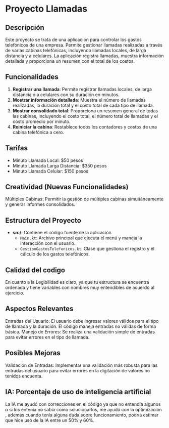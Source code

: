 # Proyecto Llamadas

## Descripción

Este proyecto se trata de una aplicación para controlar los gastos telefónicos de una empresa. Permite gestionar llamadas realizadas a través de varias cabinas telefónicas, incluyendo llamadas locales, de larga distancia y a celulares. La aplicación registra llamadas, muestra información detallada y proporciona un resumen con el total de los costos.

## Funcionalidades

1. **Registrar una llamada**: Permite registrar llamadas locales, de larga distancia o a celulares con su duración en minutos.
2. **Mostrar información detallada**: Muestra el número de llamadas realizadas, la duración total y el costo total de cada tipo de llamada.
3. **Mostrar consolidado total**: Proporciona un resumen general de todas las cabinas, incluyendo el costo total, el número total de llamadas y el costo promedio por minuto.
4. **Reiniciar la cabina**: Restablece todos los contadores y costos de una cabina telefónica a cero.
   

## Tarifas

- Minuto Llamada Local: $50 pesos
- Minuto Llamada Larga Distancia: $350 pesos
- Minuto Llamada Celular: $150 pesos
  
## Creatividad (Nuevas Funcionalidades)
 Múltiples Cabinas: Permitir la gestión de múltiples cabinas simultáneamente y generar informes consolidados.
 
## Estructura del Proyecto

- **src/**: Contiene el código fuente de la aplicación.
    - `Main.kt`: Archivo principal que ejecuta el menú y maneja la interacción con el usuario.
    - `GestionGastosTelefonicos.kt`: Clase que gestiona el registro y el cálculo de los gastos telefónicos.
      
      
## Calidad del codigo
 En cuanto a la Legibilidad es claro, ya que tu estructura se encuentra ordenada y tiene variables con nombres muy entendibles de acuerdo al ejercicio.

## Aspectos Relevantes
Entradas del Usuario: El usuario debe ingresar valores válidos para el tipo de llamada y la duración. El código maneja entradas no válidas de forma básica.
Manejo de Errores: Se realiza una validación simple de entradas para evitar errores en el tipo de llamada. 

## Posibles Mejoras
Validación de Entradas: Implementar una validación más robusta para las entradas del usuario para evitar errores en la digitación de valores no tenidos encuenta.

## IA: Porcentaje de uso de inteligencia artificial

La IA me ayudó con correcciones en el código ya que no entendía algunos o si los entenía no sabía como solucionarlos, me ayudó con la optimización , además cuando tenía alguna duda sobre funcionamiento, podría estimar que hice uso de la IA entre un 50% y 60%.


